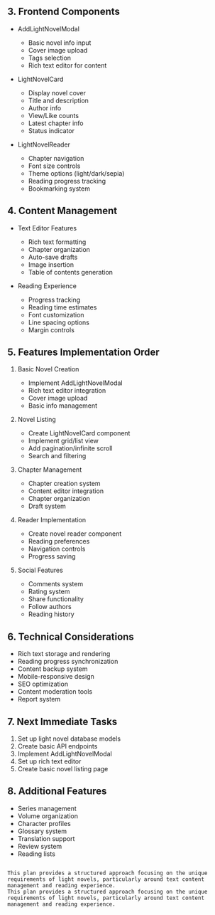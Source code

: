 
## 3. Frontend Components
- AddLightNovelModal
  - Basic novel info input
  - Cover image upload
  - Tags selection
  - Rich text editor for content

- LightNovelCard
  - Display novel cover
  - Title and description
  - Author info
  - View/Like counts
  - Latest chapter info
  - Status indicator

- LightNovelReader
  - Chapter navigation
  - Font size controls
  - Theme options (light/dark/sepia)
  - Reading progress tracking
  - Bookmarking system

## 4. Content Management
- Text Editor Features
  - Rich text formatting
  - Chapter organization
  - Auto-save drafts
  - Image insertion
  - Table of contents generation

- Reading Experience
  - Progress tracking
  - Reading time estimates
  - Font customization
  - Line spacing options
  - Margin controls

## 5. Features Implementation Order
1. Basic Novel Creation
   - Implement AddLightNovelModal
   - Rich text editor integration
   - Cover image upload
   - Basic info management

2. Novel Listing
   - Create LightNovelCard component
   - Implement grid/list view
   - Add pagination/infinite scroll
   - Search and filtering

3. Chapter Management
   - Chapter creation system
   - Content editor integration
   - Chapter organization
   - Draft system

4. Reader Implementation
   - Create novel reader component
   - Reading preferences
   - Navigation controls
   - Progress saving

5. Social Features
   - Comments system
   - Rating system
   - Share functionality
   - Follow authors
   - Reading history

## 6. Technical Considerations
- Rich text storage and rendering
- Reading progress synchronization
- Content backup system
- Mobile-responsive design
- SEO optimization
- Content moderation tools
- Report system

## 7. Next Immediate Tasks
1. Set up light novel database models
2. Create basic API endpoints
3. Implement AddLightNovelModal
4. Set up rich text editor
5. Create basic novel listing page

## 8. Additional Features
- Series management
- Volume organization
- Character profiles
- Glossary system
- Translation support
- Review system
- Reading lists
```

This plan provides a structured approach focusing on the unique requirements of light novels, particularly around text content management and reading experience.
This plan provides a structured approach focusing on the unique requirements of light novels, particularly around text content management and reading experience.
